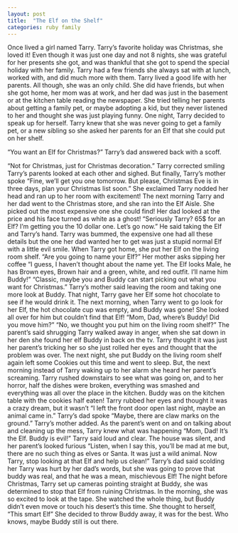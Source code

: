```yaml
---
layout: post
title:  "The Elf on the Shelf"
categories: ruby family
---
```


Once lived a girl named Tarry. Tarry’s favorite holiday was Christmas, she loved it! Even though it was just one day and not 8 nights, she was grateful for her presents she got, and was thankful that she got to spend the special holiday with her family. Tarry had a few friends she always sat with at lunch, worked with, and did much more with them. Tarry lived a good life with her parents. All though, she was an only child. She did have friends, but when she got home, her mom was at work, and her dad was just in the basement or at the kitchen table reading the newspaper. She tried telling her parents about getting a family pet, or maybe adopting a kid, but they never listened to her and thought she was just playing funny. One night, Tarry decided to speak up for herself. Tarry knew that she was never going to get a family pet, or a new sibling so she asked her parents for an Elf that she could put on her shelf. 

“You want an Elf for Christmas?” Tarry’s dad answered back with a scoff.

“Not for Christmas, just for Christmas decoration.” Tarry corrected smiling
Tarry’s parents looked at each other and sighed. But finally, Tarry’s mother spoke
“Fine, we’ll get you one tomorrow. But please, Christmas Eve is in three days, plan your Christmas list soon.” She exclaimed
Tarry nodded her head and ran up to her room with excitement! The next morning Tarry and her dad went to the Christmas store, and she ran into the Elf Aisle. She picked out the most expensive one she could find! Her dad looked at the price and his face turned as white as a ghost!
“Seriously Tarry? 65$ for an Elf? I’m getting you the 10 dollar one. Let’s go now.” He said taking the Elf and Tarry’s hand. Tarry was bummed, the expensive one had all these details but the one her dad wanted her to get was just a stupid normal Elf with a little evil smile. When Tarry got home, she put her Elf on the living room shelf.
“Are you going to name your Elf?” Her mother asks sipping her coffee
“I guess, I haven’t thought about the name yet. The Elf looks Male, he has Brown eyes, Brown hair and a green, white, and red outfit. I’ll name him Buddy!”
“Classic, maybe you and Buddy can start picking out what you want for Christmas.” Tarry’s mother said leaving the room and taking one more look at Buddy. That night, Tarry gave her Elf some hot chocolate to see if he would drink it. The next morning, when Tarry went to go look for her Elf, the hot chocolate cup was empty, and Buddy was gone! She looked all over for him but couldn’t find that Elf!
“Mom, Dad, where’s Buddy! Did you move him?”
“No, we thought you put him on the living room shelf?” The parent’s said shrugging
Tarry walked away in anger, when she sat down in her den she found her elf Buddy in back on the tv. Tarry thought it was just her parent’s tricking her so she just rolled her eyes and thought that the problem was over. The next night, she put Buddy on the living room shelf again left some Cookies out this time and went to sleep. But, the next morning instead of Tarry waking up to her alarm she heard her parent’s screaming. Tarry rushed downstairs to see what was going on, and to her horror, half the dishes were broken, everything was smashed and everything was all over the place in the kitchen. Buddy was on the kitchen table with the cookies half eaten! Tarry rubbed her eyes and thought it was a crazy dream, but it wasn’t
“I left the front door open last night, maybe an animal came in.” Tarry’s dad spoke
“Maybe, there are claw marks on the ground.” Tarry’s mother added. As the parent’s went on and on talking about and cleaning up the mess, Tarry knew what was happening
“Mom, Dad! It’s the Elf. Buddy is evil!” Tarry said loud and clear. The house was silent, and her parent’s looked furious
“Listen, when I say this, you’ll be mad at me but, there are no such thing as elves or Santa. It was just a wild animal. Now Tarry, stop looking at that Elf and help us clean!” Tarry’s dad said scolding her
Tarry was hurt by her dad’s words, but she was going to prove that buddy was real, and that he was a mean, mischievous Elf! The night before Christmas, Tarry set up cameras pointing straight at Buddy, she was determined to stop that Elf from ruining Christmas. In the morning, she was so excited to look at the tape. She watched the whole thing, but Buddy didn’t even move or touch his desert’s this time. She thought to herself, “This smart Elf” She decided to throw Buddy away, it was for the best. Who knows, maybe Buddy still is out there.
